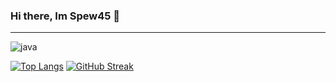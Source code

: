 ### Hi there, Im Spew45 👋
<hr>

<img alt="java" src="https://img.shields.io/badge/Learning-javascript-yellow/?logo=javascript&logoColor= #fceb03&color=#fceb03">

[![Top Langs](https://github-readme-stats.vercel.app/api/top-langs/?username=Spew45&theme=dark)](https://github.com/anuraghazra/github-readme-stats)
[![GitHub Streak](https://github-readme-streak-stats.herokuapp.com?user=Spew45&theme=dark&date_format=M%20j%5B%2C%20Y%5D)](https://git.io/streak-stats)

